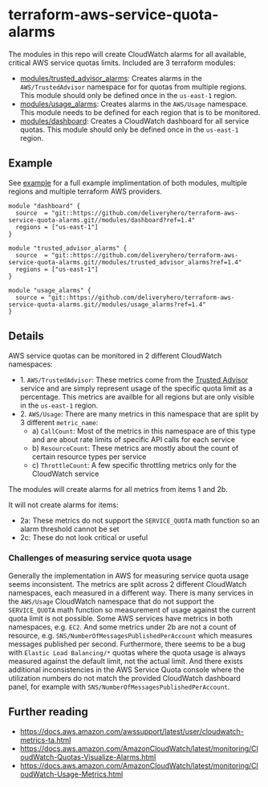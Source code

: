 # terraform-aws-service-quota-alarms

The modules in this repo will create CloudWatch alarms for all available, critical AWS service quotas limits. Included are 3 terraform modules:

- [modules/trusted_advisor_alarms](modules/trusted_advisor_alarms): Creates alarms in the `AWS/TrustedAdvisor` namespace for for quotas from multiple regions. This module should only be defined once in the `us-east-1` region.
- [modules/usage_alarms](modules/usage_alarms): Creates alarms in the `AWS/Usage` namespace. This module needs to be defined for each region that is to be monitored.
- [modules/dashboard](modules/dashboard): Creates a CloudWatch dashboard for all service quotas. This module should only be defined once in the `us-east-1` region.

## Example

See [example](example) for a full example implimentation of both modules, multiple regions and multiple terraform AWS providers.

```hcl
module "dashboard" {
  source  = "git::https://github.com/deliveryhero/terraform-aws-service-quota-alarms.git//modules/dashboard?ref=1.4"
  regions = ["us-east-1"]
}

module "trusted_advisor_alarms" {
  source  = "git::https://github.com/deliveryhero/terraform-aws-service-quota-alarms.git//modules/trusted_advisor_alarms?ref=1.4"
  regions = ["us-east-1"]
}

module "usage_alarms" {
  source = "git::https://github.com/deliveryhero/terraform-aws-service-quota-alarms.git//modules/usage_alarms?ref=1.4"
}
```

## Details

AWS service quotas can be monitored in 2 different CloudWatch namespaces:

* 1\. `AWS/TrustedAdvisor`: These metrics come from the [Trusted Advisor](https://aws.amazon.com/premiumsupport/technology/trusted-advisor/) service and are simply represent usage of the specific quota limit as a percentage. This metrics are availble for all regions but are only visible in the `us-east-1` region.
* 2\. `AWS/Usage`: There are many metrics in this namespace that are split by 3 different `metric_name`:
  * a) `CallCount`: Most of the metrics in this namespace are of this type and are about rate limits of specific API calls for each service
  * b) `ResourceCount`: These metrics are mostly about the count of certain resource types per service
  * c) `ThrottleCount`: A few specific throttling metrics only for the CloudWatch service

The modules will create alarms for all metrics from items 1 and 2b.

It will not create alarms for items:

- 2a: These metrics do not support the `SERVICE_QUOTA` math function so an alarm threshold cannot be set
- 2c: These do not look critical or useful

### Challenges of measuring service quota usage

Generally the implementation in AWS for measuring service quota usage seems inconsistent. The metrics are split across 2 different CloudWatch namespaces, each measured in a different way. There is many services in the `AWS/Usage` CloudWatch namespace that do not support the `SERVICE_QUOTA` math function so measurement of usage against the current quota limit is not possible. Some AWS services have metrics in both namespaces, e.g. `EC2`. And some metrics under 2b are not a count of resource, e.g. `SNS/NumberOfMessagesPublishedPerAccount` which measures messages published per second. Furthermore, there seems to be a bug with `Elastic Load Balancing/*` quotas where the quota usage is always measured against the default limit, not the actual limit. And there exists additional inconsistencies in the AWS Service Quota console where the utilization numbers do not match the provided CloudWatch dashboard panel, for example with `SNS/NumberOfMessagesPublishedPerAccount`.

## Further reading

- https://docs.aws.amazon.com/awssupport/latest/user/cloudwatch-metrics-ta.html
- https://docs.aws.amazon.com/AmazonCloudWatch/latest/monitoring/CloudWatch-Quotas-Visualize-Alarms.html
- https://docs.aws.amazon.com/AmazonCloudWatch/latest/monitoring/CloudWatch-Usage-Metrics.html
